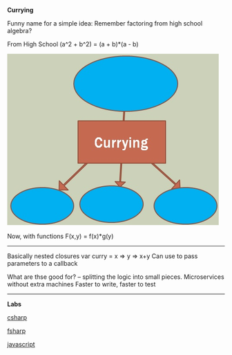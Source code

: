 **Currying**

Funny name for a simple idea:  Remember factoring from high school algebra?

From High School
(a^2 + b^2) = (a + b)*(a - b)

![currying](../Images/currying.jpg)

Now, with functions
F(x,y) = f(x)*g(y)

---

Basically nested closures  var curry = x => y => x+y
Can use to pass parameters to a callback

What are thse good for? – splitting the logic into small pieces.  Microservices without extra machines
Faster to write, faster to test

---

**Labs**

[csharp](./CSharp.md)

[fsharp](./FSharp.md)

[javascript](./JS.md)
